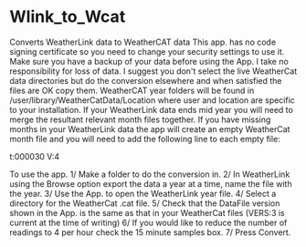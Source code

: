 # Wlink_to_Wcat
Converts WeatherLink data to WeatherCAT data
This app. has no code signing certificate so you need to change your security settings to use it.
Make sure you have a backup of your data before using the App. I take no responsibility for loss of data. I suggest you don't select the live WeatherCat data directories but do the conversion elsewhere and when satisfied the files are OK copy them. WeatherCAT year folders will be found in /user/library/WeatherCatData/Location where user and location are specific to your installation. If your WeatherLink data ends mid year you will need to merge the resultant relevant month files together.
If you have missing months in your WeatherLink data the app will create an empty WeatherCat month file and you will need to add the following line to each empty file:

t:000030 V:4

To use the app.
1/ Make a folder to do the conversion in.
2/ In WeatherLink using the Browse option export the data a year at a time, name the file with the year.
3/ Use the App. to open the WeatherLink year file.
4/ Select a directory for the WeatherCat .cat file.
5/ Check that the DataFile version shown in the App. is the same as that in your WeatherCat files (VERS:3 is current at the time of writing)
6/ If you would like to reduce the number of readings to 4 per hour check the 15 minute samples box.
7/ Press Convert.
